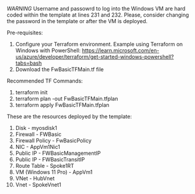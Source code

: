 *WARNING*
Username and passowrd to log into the Windows VM are hard coded within the template at lines 231 and 232.
Please, consider changing the password in the template or after the VM is deployed.

Pre-requisites:
1. Configure your Terraform environment. Example using Terraform on Windows with PowerShell: https://learn.microsoft.com/en-us/azure/developer/terraform/get-started-windows-powershell?tabs=bash
2. Download the FwBasicTFMain.tf file

Recommended TF Commands:
1. terraform init
2. terraform plan -out FwBasicTFMain.tfplan
3. terraform apply FwBasicTFMain.tfplan

These are the resources deployed by the template:
1. Disk - myosdisk1
2. Firewall - FWBasic
3. Firewall Policy - FwBasicPolicy
4. NIC - AppVm1Nic1
5. Public IP - FWBasicManagementIP
6. Public IP - FWBasicTransitIP
7. Route Table - Spoke1RT
8. VM (Windows 11 Pro) - AppVm1
9. VNet - HubVnet
10. Vnet - SpokeVnet1
